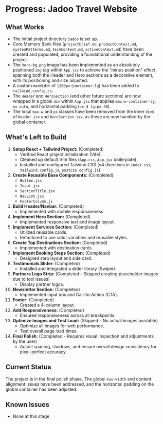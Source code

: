 # Progress: Jadoo Travel Website

## What Works
- The initial project directory `jadoo` is set up.
- Core Memory Bank files (`projectbrief.md`, `productContext.md`, `systemPatterns.md`, `techContext.md`, `activeContext.md`) have been created and populated, providing a foundational understanding of the project.
- The `hero-bg.png` image has been implemented as an absolutely positioned `img` tag within `App.jsx` to achieve the "minus position" effect, spanning both the Header and Hero sections as a decorative element, with its positioning and size adjusted.
- A custom `maxWidth` of `1200px` (`container-lg`) has been added to `tailwind.config.js`.
- The `Header` and `HeroSection` (and other future sections) are now wrapped in a global `div` within `App.jsx` that applies `max-w-container-lg`, `mx-auto`, and horizontal padding (`px-4 lg:px-20`).
- The local `max-w` and `px` classes have been removed from the inner `div`s of `Header.jsx` and `HeroSection.jsx`, as these are now handled by the global container.

## What's Left to Build
1.  **Setup React + Tailwind Project:** (Completed)
    *   Verified React project initialization (Vite).
    *   Cleaned up default Vite files (`App.css`, `App.jsx` boilerplate).
    *   Installed and configured Tailwind CSS (v4 directives in `index.css`, `tailwind.config.js`, `postcss.config.js`).
2.  **Create Reusable Base Components:** (Completed)
    *   `Button.jsx`
    *   `Input.jsx`
    *   `SectionTitle.jsx`
    *   `NavLink.jsx`
    *   `FooterColumn.js`
3.  **Build Header/Navbar:** (Completed)
    *   Implemented with mobile responsiveness.
4.  **Implement Hero Section:** (Completed)
    *   Implemented responsive text and image layout.
5.  **Implement Services Section:** (Completed)
    *   Utilized reusable cards.
    *   Refactored to use color variables and reusable styles.
6.  **Create Top Destinations Section:** (Completed)
    *   Implemented with destination cards.
7.  **Implement Booking Steps Section:** (Completed)
    *   Designed step layout and side card.
8.  **Testimonials Slider:** (Completed)
    *   Installed and integrated a slider library (Swiper).
9.  **Partners Logo Strip:** (Completed - Skipped creating placeholder images due to tool issues)
    *   Display partner logos.
10. **Newsletter Section:** (Completed)
    *   Implemented input box and Call-to-Action (CTA).
11. **Footer:** (Completed)
    *   Created a 4-column layout.
12. **Add Responsiveness:** (Completed)
    *   Ensured responsiveness across all breakpoints.
13. **Optimize Images and Test Load:** (Skipped - No actual images available)
    *   Optimize all images for web performance.
    *   Test overall page load times.
14. **Final Polish:** (Completed - Requires visual inspection and adjustments by the user)
    *   Adjust spacing, shadows, and ensure overall design consistency for pixel-perfect accuracy.

## Current Status
The project is in the final polish phase. The global `max-width` and content alignment issues have been addressed, and the horizontal padding on the global container has been adjusted.

## Known Issues
- None at this stage.

